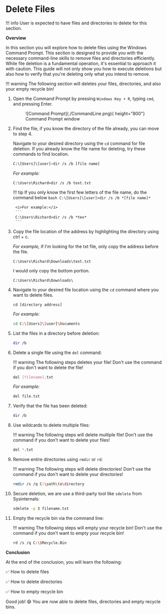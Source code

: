 # Delete Files


!!! info
    User is expected to have files and directories to delete for this section.

<b> Overview </b> 

In this section you will explore how to delete files using the Windows Command Prompt. This section is designed to provide you with the necessary command-line skills to remove files and directories efficiently. While file deletion is a fundamental operation, it's essential to approach it with caution. This guide will not only show you how to execute deletions but also how to verify that you're deleting only what you intend to remove.

!!! warning
    The following section will deletes your files, directories, and also your empty recycle bin! 

1. Open the Command Prompt by pressing `Windows Key + R`, typing `cmd`, and pressing 
Enter. 

    <figure markdown="span">
    ![Command Prompt](./CommandLine.png){ height="800"}
    <figcaption>Command Prompt window</figcaption>
    </figure>

2. Find the file, if you know the directory of the file already, you can move to step 4.

    Navigate to your desired directory using the `cd` command for file deletion. If you already know the file name for deleting, try these commands to find location.
    ```bash
    C:\[Users]\[user]>dir /s /b [file name]
    ```
    <i>For example: </i>
    ```
    C:\Users\Richard>dir /s /b text.txt
    ```
    !!! tip
        If you only know the first few letters of the file name, do the command below
        ```bash
        C:\[Users]\[user]>dir /s /b *[file name]*
        ```

        <i>For example:</i>
        ```
        C:\Users\Richard>dir /s /b *tex*
        ```

3. Copy the file location of the address by highlighting the directory using ctrl + c.

    <i>For example, </i>    if I'm looking for the txt file, only copy the address before the file.
    ```
    C:\Users\Richard\Downloads\text.txt
    ```
    I would only copy the bottom portion.
    ```
    C:\Users\Richard\Downloads\
    ```


4. Navigate to your desired file location using the `cd` command where you want to delete files.

    ```
    cd [directory address]
    ```

    <i> For example: </i>
    ```bash
    cd C:\[Users]\[user]\Documents
    ```

5. List the files in a directory before deletion: 
    ```bash
    dir /b
    ```

6. Delete a single file using the `del` command: 

    !!! warning
        The following steps deletes your file! Don't use the command if you 
        don't want to delete the file!
        
    ```bash
    del [filename].txt
    ```

    <i>For example: </i>
    ```bash
    del file.txt
    ```

7. Verify that the file has been deleted:

    ```bash
    dir /b
    ```

8. Use wildcards to delete multiple files:

    !!! warning
        The following steps will delete multiple file! Don't use the command 
        if you don't want to delete your files!


    ```bash
    del *.txt
    ```

9. Remove entire directories using `rmdir` or `rd`: 

    !!! warning
        The following steps will delete directories! Don't use the command if 
        you don't want to delete your directories!


    ```bash
    rmdir /s /q C:\path\to\directory
    ```

10. Secure deletion, we are use a third-party tool like `sdelete` from Sysinternals: 

    ```bash
    sdelete -p 3 filename.txt
    ```

11. Empty the recycle bin via the command line: 

    !!! warning
        The following steps will empty your recycle bin! Don't use the command 
        if you don't want to empty your recycle bin!

    ```bash
    rd /s /q C:\$Recycle.Bin
    ```


<b>Conclusion</b>

At the end of the conclusion, you will learn the following:

✅ How to delete files

✅ How to delete directories

✅ How to empty recycle bin

Good job! 😄 You are now able to delete files, directories and empty recycle bins.
